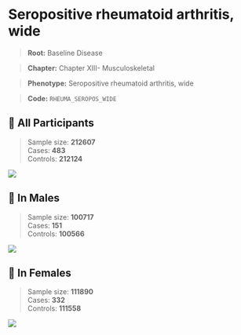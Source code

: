# Seropositive rheumatoid arthritis, wide

> **Root:** Baseline Disease  

> **Chapter:** Chapter XIII- Musculoskeletal  

> **Phenotype:** Seropositive rheumatoid arthritis, wide  

> **Code:** `RHEUMA_SEROPOS_WIDE`

## 🧪 All Participants  
> Sample size: **212607**  
> Cases: **483**  
> Controls: **212124**
<img src="/Disease/Figures/ALL/Incidence/RHEUMA_SEROPOS_WIDE.png"/>
<CsvTable src="/public/Disease/Data/ALL/Incidence/COX_RHEUMA_SEROPOS_WIDE.csv" label="🔍 View full results" />

## 👨 In Males  
> Sample size: **100717**  
> Cases: **151**  
> Controls: **100566**
<img src="/Disease/Figures/Male/Incidence/RHEUMA_SEROPOS_WIDE.png"/>
<CsvTable src="/public/Disease/Data/Male/Incidence/COX_RHEUMA_SEROPOS_WIDE.csv" label="🔍 View full results" />

## 👩 In Females  
> Sample size: **111890**  
> Cases: **332**  
> Controls: **111558**
<img src="/Disease/Figures/Female/Incidence/RHEUMA_SEROPOS_WIDE.png"/>
<CsvTable src="/public/Disease/Data/Female/Incidence/COX_RHEUMA_SEROPOS_WIDE.csv" label="🔍 View full results" />
